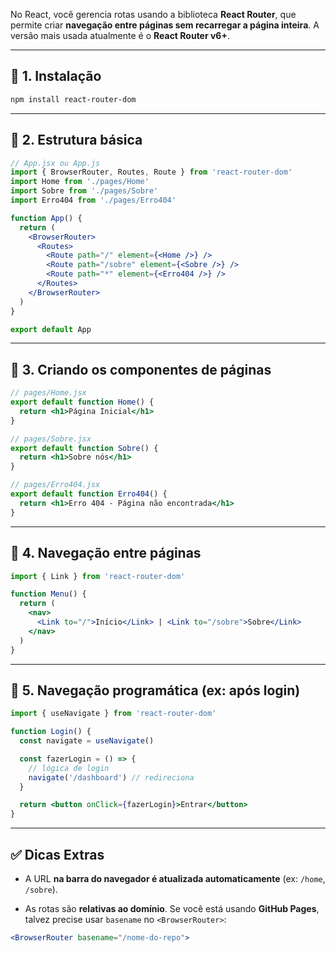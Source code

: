 No React, você gerencia rotas usando a biblioteca **React Router**, que permite criar **navegação entre páginas sem recarregar a página inteira**. A versão mais usada atualmente é o **React Router v6+**.

---

## 🚀 1. Instalação

```bash
npm install react-router-dom
```

---

## 📁 2. Estrutura básica

```jsx
// App.jsx ou App.js
import { BrowserRouter, Routes, Route } from 'react-router-dom'
import Home from './pages/Home'
import Sobre from './pages/Sobre'
import Erro404 from './pages/Erro404'

function App() {
  return (
    <BrowserRouter>
      <Routes>
        <Route path="/" element={<Home />} />
        <Route path="/sobre" element={<Sobre />} />
        <Route path="*" element={<Erro404 />} />
      </Routes>
    </BrowserRouter>
  )
}

export default App
```

---

## 🧭 3. Criando os componentes de páginas

```jsx
// pages/Home.jsx
export default function Home() {
  return <h1>Página Inicial</h1>
}
```

```jsx
// pages/Sobre.jsx
export default function Sobre() {
  return <h1>Sobre nós</h1>
}
```

```jsx
// pages/Erro404.jsx
export default function Erro404() {
  return <h1>Erro 404 - Página não encontrada</h1>
}
```

---

## 🔗 4. Navegação entre páginas

```jsx
import { Link } from 'react-router-dom'

function Menu() {
  return (
    <nav>
      <Link to="/">Início</Link> | <Link to="/sobre">Sobre</Link>
    </nav>
  )
}
```

---

## 🔁 5. Navegação programática (ex: após login)

```jsx
import { useNavigate } from 'react-router-dom'

function Login() {
  const navigate = useNavigate()

  const fazerLogin = () => {
    // lógica de login
    navigate('/dashboard') // redireciona
  }

  return <button onClick={fazerLogin}>Entrar</button>
}
```

---

## ✅ Dicas Extras

- A URL **na barra do navegador é atualizada automaticamente** (ex: `/home`, `/sobre`).
    
- As rotas são **relativas ao domínio**. Se você está usando **GitHub Pages**, talvez precise usar `basename` no `<BrowserRouter>`:
    

```jsx
<BrowserRouter basename="/nome-do-repo">
```
